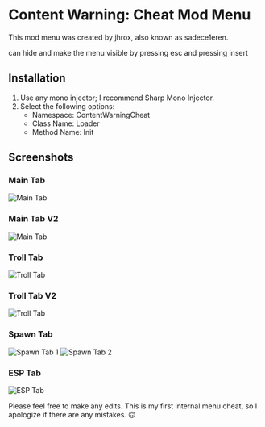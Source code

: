 # Content Warning: Cheat Mod Menu

This mod menu was created by jhrox, also known as sadece1eren.

 can hide and make the menu visible by pressing esc and pressing insert
## Installation

1. Use any mono injector; I recommend Sharp Mono Injector.
2. Select the following options:
   - Namespace: ContentWarningCheat
   - Class Name: Loader
   - Method Name: Init

## Screenshots

### Main Tab
![Main Tab](https://media.discordapp.net/attachments/1088122554826375252/1234257059697135786/image.png?ex=6630bbb6&is=662f6a36&hm=a1e27826531abc669a7e42e247d00f80b1d4f43d382e14a481e8935e562cab13&=&format=webp&quality=lossless)

### Main Tab V2
![Main Tab](https://media.discordapp.net/attachments/1088122554826375252/1236065934867828747/image.png?ex=6636a79b&is=6635561b&hm=9f59eab0edb1c634dd344c59f1396ff1f28cc433d1ca4ff20103acaf914e6c02&=&format=webp&quality=lossless)

### Troll Tab
![Troll Tab](https://cdn.discordapp.com/attachments/1088122554826375252/1234534564609916988/image.png?ex=66311568&is=662fc3e8&hm=b106258b4fabf262473aaffa06f0d2b827e1afc56919518ef349520c891d4198&)

### Troll Tab V2
![Troll Tab](https://media.discordapp.net/attachments/1088122554826375252/1236066008322543687/image.png?ex=6636a7ad&is=6635562d&hm=cc1b3c493bcbfc1126b45cfd12bfb5255c6f86dfbf60b6f14de030334c7e6d29&=&format=webp&quality=lossless)

### Spawn Tab
![Spawn Tab 1](https://cdn.discordapp.com/attachments/1088122554826375252/1234503577058410576/image.png?ex=6630f88c&is=662fa70c&hm=9c7e99975cf37fa3dfe93e6843e3fd8e74da7de292bc840cbd3134867c0342f4&)
![Spawn Tab 2](https://cdn.discordapp.com/attachments/1088122554826375252/1234503617940291726/image.png?ex=6630f896&is=662fa716&hm=a9bce7af9e83bde5c2d852b16439248dfa55ca99bd12ec6e9a1e147968938734&&)

### ESP Tab
![ESP Tab](https://cdn.discordapp.com/attachments/1088122554826375252/1234587360503529522/image.png?ex=66314694&is=662ff514&hm=64a18cef3b98148a78531a63d8d7156c884d94a0f3455414830048aa2fcf8527&)

Please feel free to make any edits. This is my first internal menu cheat, so I apologize if there are any mistakes. 🙃
